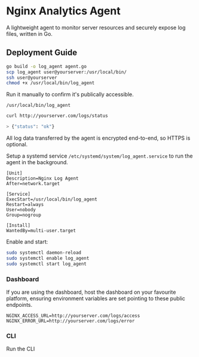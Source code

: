 # Nginx Analytics Agent

A lightweight agent to monitor server resources and securely expose log files, written in Go.

## Deployment Guide

```bash
go build -o log_agent agent.go
scp log_agent user@yourserver:/usr/local/bin/
ssh user@yourserver
chmod +x /usr/local/bin/log_agent
```

Run it manually to confirm it's publically accessible.

```
/usr/local/bin/log_agent
```

```bash
curl http://yourserver.com/logs/status

> {"status": "ok"}
```

All log data transferred by the agent is encrypted end-to-end, so HTTPS is optional.

Setup a systemd service `/etc/systemd/system/log_agent.service` to run the agent in the background.

```
[Unit]
Description=Nginx Log Agent
After=network.target

[Service]
ExecStart=/usr/local/bin/log_agent
Restart=always
User=nobody
Group=nogroup

[Install]
WantedBy=multi-user.target
```

Enable and start: 

```bash
sudo systemctl daemon-reload
sudo systemctl enable log_agent
sudo systemctl start log_agent
```

### Dashboard

If you are using the dashboard, host the dashboard on your favourite platform, ensuring environment variables are set pointing to these public endpoints.

```env
NGINX_ACCESS_URL=http://yourserver.com/logs/access
NGINX_ERROR_URL=http://yourserver.com/logs/error
```

### CLI

Run the CLI
